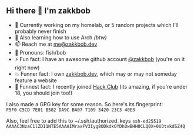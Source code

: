 ## Hi there 👋 I'm zakkbob

- 🔭 Currently working on my homelab, or 5 random projects which I'll probably never finish
- 🌱 Also learning how to use Arch _(btw)_
- 📫 Reach me at [me\@zakkbob.dev](mailto:me\@zakkbob.dev)
- 🐠 Pronouns: fish/bob
- ⚡ Fun fact: I have an awesome github account [@zakkbob](https://github.zakkbob.dev) (you're on it right now)
- 💥 Funner fact: I own [zakkbob.dev](https://zakkbob.dev), which may or may not someday feature a website
- 💃 Funnest fact: I recently joined [Hack Club](https://hackclub.com/) (its amazing, if you're under 18, you should join too!)

I also made a GPG key for some reason. So here's its fingerprint: <br>
```F5F0 C5CD 7E01 B582 DA9C BA07 7109 3420 23C3 40E3```

Also, feel free to add this to ~/.ssh/authorized_keys
```ssh-ed25519 AAAAC3NzaC1lZDI1NTE5AAAAIMraxFV3Iyg8ODkdkOYDhOwBHH0CLQ0X+0U3tvkdSZ4Q```

<!-- uncomment this when it's not bad, oooo its at b-, lets wait till A, oh no its C- again :(
[![Zakkbob's GitHub stats](https://github-readme-stats.vercel.app/api?username=zakkbob)](https://github.com/anuraghazra/github-readme-stats) -->

